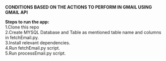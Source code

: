 <b>CONDITIONS BASED ON THE ACTIONS TO PERFORM IN GMAIL USING GMAIL API</b>

<b>Steps to run the app:</b>\
1.Clone this repo\
2.Create MYSQL Database and Table as mentioned table name and columns in fetchEmail.py.\
3.Install relevant dependencies.\
4.Run fetchEmail.py script.\
5.Run processEmail.py script.
